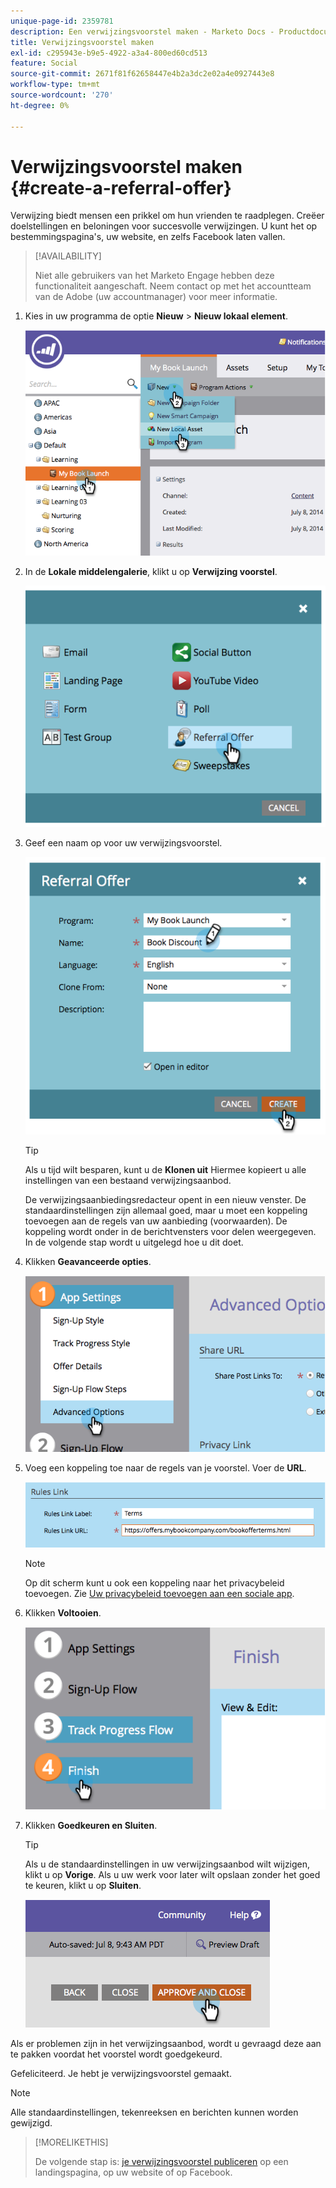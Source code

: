 ```yaml
---
unique-page-id: 2359781
description: Een verwijzingsvoorstel maken - Marketo Docs - Productdocumentatie
title: Verwijzingsvoorstel maken
exl-id: c295943e-b9e5-4922-a3a4-800ed60cd513
feature: Social
source-git-commit: 2671f81f62658447e4b2a3dc2e02a4e0927443e8
workflow-type: tm+mt
source-wordcount: '270'
ht-degree: 0%

---
```


# Verwijzingsvoorstel maken {#create-a-referral-offer}

Verwijzing biedt mensen een prikkel om hun vrienden te raadplegen. Creëer doelstellingen en beloningen voor succesvolle verwijzingen. U kunt het op bestemmingspagina&#39;s, uw website, en zelfs Facebook laten vallen.

>[!AVAILABILITY]
>
>Niet alle gebruikers van het Marketo Engage hebben deze functionaliteit aangeschaft. Neem contact op met het accountteam van de Adobe (uw accountmanager) voor meer informatie.

1. Kies in uw programma de optie **Nieuw** > **Nieuw lokaal element**.

   ![](assets/image2014-9-19-11-3a3-3a23.png)

1. In de **Lokale middelengalerie**, klikt u op **Verwijzing voorstel**.

   ![](assets/image2014-9-19-11-3a3-3a31.png)

1. Geef een naam op voor uw verwijzingsvoorstel.

   ![](assets/image2014-9-19-11-3a3-3a40.png)

   >[!TIP]
   >
   >Als u tijd wilt besparen, kunt u de **Klonen uit** Hiermee kopieert u alle instellingen van een bestaand verwijzingsaanbod.

   De verwijzingsaanbiedingsredacteur opent in een nieuw venster. De standaardinstellingen zijn allemaal goed, maar u moet een koppeling toevoegen aan de regels van uw aanbieding (voorwaarden). De koppeling wordt onder in de berichtvensters voor delen weergegeven. In de volgende stap wordt u uitgelegd hoe u dit doet.

1. Klikken **Geavanceerde opties**.

   ![](assets/image2014-9-19-11-3a3-3a49.png)

1. Voeg een koppeling toe naar de regels van je voorstel. Voer de **URL**.

   ![](assets/image2014-9-19-11-3a3-3a57.png)

   >[!NOTE]
   >
   >Op dit scherm kunt u ook een koppeling naar het privacybeleid toevoegen. Zie  [Uw privacybeleid toevoegen aan een sociale app](/help/marketo/product-docs/demand-generation/social/social-functions/add-your-privacy-policy-to-a-social-app.md).

1. Klikken **Voltooien**.

   ![](assets/image2014-9-19-11-3a4-3a4.png)

1. Klikken **Goedkeuren en Sluiten**.

   >[!TIP]
   >
   >Als u de standaardinstellingen in uw verwijzingsaanbod wilt wijzigen, klikt u op **Vorige**. Als u uw werk voor later wilt opslaan zonder het goed te keuren, klikt u op **Sluiten**.

   ![](assets/image2014-9-19-11-3a4-3a11.png)

Als er problemen zijn in het verwijzingsaanbod, wordt u gevraagd deze aan te pakken voordat het voorstel wordt goedgekeurd.

Gefeliciteerd.  Je hebt je verwijzingsvoorstel gemaakt.

>[!NOTE]
>
>Alle standaardinstellingen, tekenreeksen en berichten kunnen worden gewijzigd.

>[!MORELIKETHIS]
>
>De volgende stap is: [je verwijzingsvoorstel publiceren](/help/marketo/product-docs/demand-generation/social/referral-offers/publish-a-referral-offer.md) op een landingspagina, op uw website of op Facebook.
